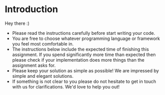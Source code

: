 # Introduction

Hey there :)

- Please read the instructions carefully before start writing your code. 
- You are free to choose whatever programming language or framework you feel most comfortable in.
- The instructions below include the expected time of finishing this assignment. If you spend significantly more time than expected then please check if your implementation does more things than the assignment asks for.
- Please keep your solution as simple as possible! We are impressed by simple and elegant solutions.
- If something is not clear to you please do not hesitate to get in touch with us for clarifications. We'd love to help you out!
